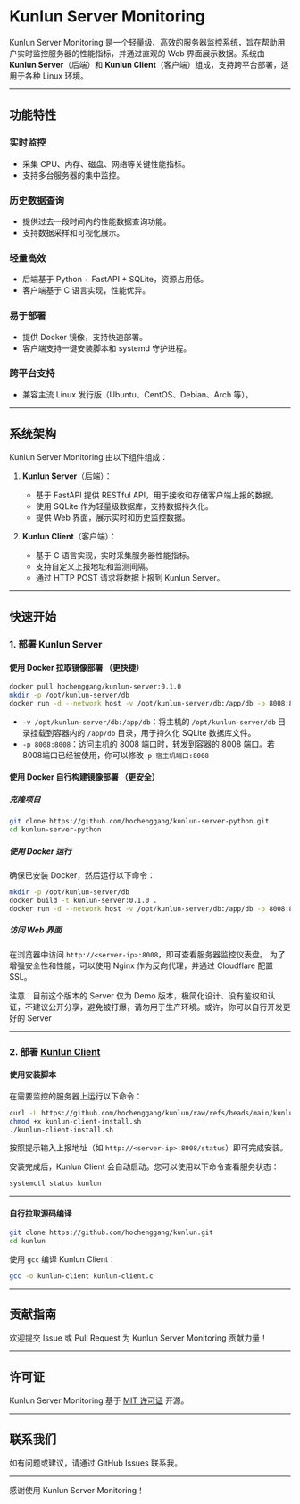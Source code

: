 # Kunlun Server Monitoring

Kunlun Server Monitoring 是一个轻量级、高效的服务器监控系统，旨在帮助用户实时监控服务器的性能指标，并通过直观的 Web 界面展示数据。系统由 **Kunlun Server**（后端）和 **Kunlun Client**（客户端）组成，支持跨平台部署，适用于各种 Linux 环境。

---

## 功能特性

### **实时监控**
- 采集 CPU、内存、磁盘、网络等关键性能指标。
- 支持多台服务器的集中监控。

### **历史数据查询**
- 提供过去一段时间内的性能数据查询功能。
- 支持数据采样和可视化展示。

### **轻量高效**
- 后端基于 Python + FastAPI + SQLite，资源占用低。
- 客户端基于 C 语言实现，性能优异。

### **易于部署**
- 提供 Docker 镜像，支持快速部署。
- 客户端支持一键安装脚本和 systemd 守护进程。

### **跨平台支持**
- 兼容主流 Linux 发行版（Ubuntu、CentOS、Debian、Arch 等）。

---

## 系统架构

Kunlun Server Monitoring 由以下组件组成：

1. **Kunlun Server**（后端）：
   - 基于 FastAPI 提供 RESTful API，用于接收和存储客户端上报的数据。
   - 使用 SQLite 作为轻量级数据库，支持数据持久化。
   - 提供 Web 界面，展示实时和历史监控数据。

2. **Kunlun Client**（客户端）：
   - 基于 C 语言实现，实时采集服务器性能指标。
   - 支持自定义上报地址和监测间隔。
   - 通过 HTTP POST 请求将数据上报到 Kunlun Server。

---

## 快速开始

### 1. 部署 Kunlun Server


#### 使用 Docker 拉取镜像部署 （更快捷）

```bash
docker pull hochenggang/kunlun-server:0.1.0
mkdir -p /opt/kunlun-server/db
docker run -d --network host -v /opt/kunlun-server/db:/app/db -p 8008:8008 hochenggang/kunlun-server:0.1.0

```

- `-v /opt/kunlun-server/db:/app/db`：将主机的 `/opt/kunlun-server/db` 目录挂载到容器内的 `/app/db` 目录，用于持久化 SQLite 数据库文件。
- `-p 8008:8008`：访问主机的 8008 端口时，转发到容器的 8008 端口。若8008端口已经被使用，你可以修改`-p 宿主机端口:8008` 


#### 使用 Docker 自行构建镜像部署 （更安全）

##### 克隆项目

```bash
git clone https://github.com/hochenggang/kunlun-server-python.git
cd kunlun-server-python
```

##### 使用 Docker 运行

确保已安装 Docker，然后运行以下命令：

```bash
mkdir -p /opt/kunlun-server/db
docker build -t kunlun-server:0.1.0 .
docker run -d --network host -v /opt/kunlun-server/db:/app/db -p 8008:8008 kunlun-server:0.1.0
```



##### 访问 Web 界面

在浏览器中访问 `http://<server-ip>:8008`，即可查看服务器监控仪表盘。
为了增强安全性和性能，可以使用 Nginx 作为反向代理，并通过 Cloudflare 配置 SSL。

注意：目前这个版本的 Server 仅为 Demo 版本，极简化设计、没有鉴权和认证，不建议公开分享，避免被打爆，请勿用于生产环境。或许，你可以自行开发更好的 Server

---

### 2. 部署 [Kunlun Client](https://github.com/hochenggang/kunlun)

#### 使用安装脚本

在需要监控的服务器上运行以下命令：

```bash
curl -L https://github.com/hochenggang/kunlun/raw/refs/heads/main/kunlun-client-install.sh -o kunlun-client-install.sh
chmod +x kunlun-client-install.sh
./kunlun-client-install.sh
```

按照提示输入上报地址（如 `http://<server-ip>:8008/status`）即可完成安装。



安装完成后，Kunlun Client 会自动启动。您可以使用以下命令查看服务状态：

```bash
systemctl status kunlun
```

---
#### 自行拉取源码编译


```bash
git clone https://github.com/hochenggang/kunlun.git
cd kunlun
```

使用 `gcc` 编译 Kunlun Client：

```bash
gcc -o kunlun-client kunlun-client.c
```


---

## 贡献指南

欢迎提交 Issue 或 Pull Request 为 Kunlun Server Monitoring 贡献力量！

---

## 许可证

Kunlun Server Monitoring 基于 [MIT 许可证](https://opensource.org/licenses/MIT) 开源。

---

## 联系我们

如有问题或建议，请通过 GitHub Issues 联系我。

---

感谢使用 Kunlun Server Monitoring！